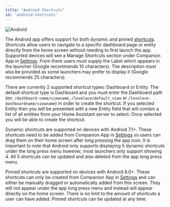 ```yaml
---
title: "Android Shortcuts"
id: 'android-shortcuts'
---
```


![Android](/assets/android.svg)

The Android app offers support for both dynamic and pinned [shortcuts](https://developer.android.com/guide/topics/ui/shortcuts). Shortcuts allow users to navigate to a specific dashboard page or entity directly from the home screen without needing to first launch the app. Supported devices will see a Manage Shortcuts section under Companion App in [Settings](https://my.home-assistant.io/redirect/config/). From there users must supply the Label which appears in the launcher (Google recommends 10 characters). The description must also be provided as some launchers may prefer to display it (Google recommends 25 characters).

There are currently 2 supported shortcut types: Dashboard or Entity. The default shortcut type is Dashboard and you must enter the Dashboard path (ex: `/dashboard-name/viewname`, `/lovelace/default_view` or `/lovelace-dashboardname/viewname`) in order to create the shortcut. If you selected Entity then you will be presented with a new Entity field that will contain a list of all entities from your Home Assistant server to select. Once selected you will be able to create the shortcut.

Dynamic shortcuts are supported on devices with Android 7.1+. These shortcuts need to be added from Companion App in [Settings](https://my.home-assistant.io/redirect/config/) so users can drag them on their home screen after long pressing the app icon. It is important to note that Android only supports displaying 5 dynamic shortcuts under the long press menu however, most launchers only support showing 4. All 5 shortcuts can be updated and also deleted from the app long press menu.

Pinned shortcuts are supported on devices with Android 8.0+. These shortcuts can only be created from Companion App in [Settings](https://my.home-assistant.io/redirect/config/) and can either be manually dragged or automatically added from this screen. They will not appear under the app long press menu and instead will appear directly on the home screen. There is no limit to the amount of shortcuts a user can have added. Pinned shortcuts can be updated at any time.
